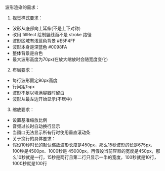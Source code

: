 波形渲染的需求：
1. 视觉样式要求：
- 波形从底部向上延伸(不是上下对称)
- 改用 fillRect 绘制竖线而不是 stroke 路径
- 波形区域有浅蓝色背景 #E5F4FF
- 波形本身是深蓝色 #0098FA
- 整体背景是白色
- 最大波形高度为70px(在放大缩放时会随宽度变化)

2. 布局要求：
- 每行波形固定90px高度
- 行间距15px
- 波形不足以填满容器时留白
- 波形从最左边开始显示(不居中)

3. 缩放要求：
- 设置基准缩放比例
- 音频过长时自动换行显示
- 当窗口无法显示所有行时使用垂直滚动条
- 关于换行的具体要求：
- 假设10秒时长的默认缩放波形长度是450px，那么15秒波形的长是675px、100秒是4500px、1000秒是 45000px。再假设当前容器的宽度是450px，那么10秒就是一行，15秒是两行且第二行只显示一半的宽度，100秒就是10行，1000秒就是100行
